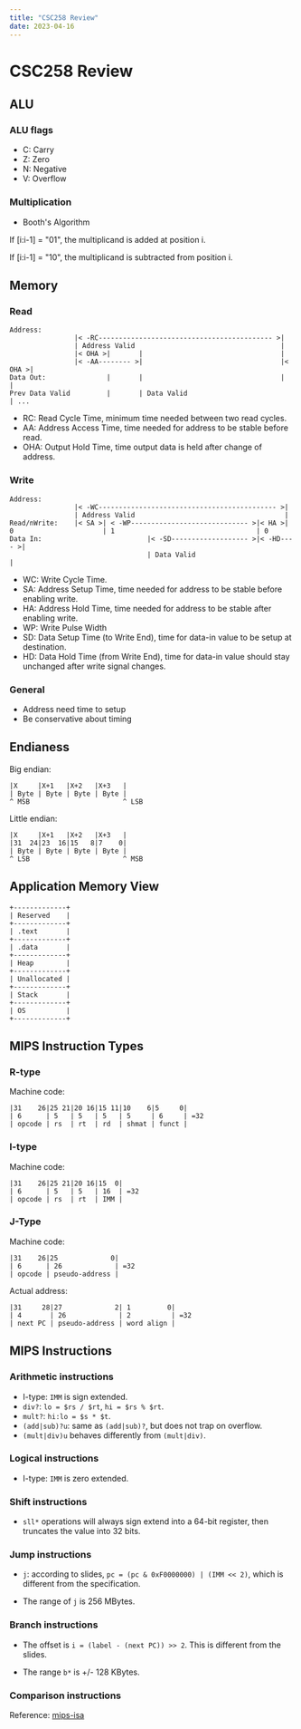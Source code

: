 ```yaml
---
title: "CSC258 Review"
date: 2023-04-16
---
```


# CSC258 Review

[//]: <> (lec08-alu.md)
## ALU

### ALU flags

- C: Carry
- Z: Zero
- N: Negative
- V: Overflow

### Multiplication

- Booth's Algorithm

If [i:i-1] = "01", the multiplicand is added at position i.

If [i:i-1] = "10", the multiplicand is subtracted from position i.

[//]: <> (lec08-memory.md)
## Memory

### Read

```
Address:
                |< -RC------------------------------------------- >|
                | Address Valid                                    |
                |< OHA >|       |                                  |
                |< -AA-------- >|                                  |< OHA >|
Data Out:               |       |                                  |       |
Prev Data Valid         |       | Data Valid                               | ...
```

- RC: Read Cycle Time, minimum time needed between two read cycles.
- AA: Address Access Time, time needed for address to be stable before read.
- OHA: Output Hold Time, time output data is held after change of address.

### Write

```
Address:
                |< -WC-------------------------------------------- >|
                | Address Valid                                     |
Read/nWrite:    |< SA >| < -WP----------------------------- >|< HA >|
0                      | 1                                   | 0
Data In:                          |< -SD------------------- >|< -HD---- >|
                                  | Data Valid                           |

```

- WC: Write Cycle Time.
- SA: Address Setup Time, time needed for address to be stable before enabling write.
- HA: Address Hold Time, time needed for address to be stable after enabling write.
- WP: Write Pulse Width
- SD: Data Setup Time (to Write End), time for data-in value to be setup at destination.
- HD: Data Hold Time (from Write End), time for data-in value should stay unchanged after write signal changes.

### General
- Address need time to setup
- Be conservative about timing

[//]: <> (lec09-endianess.md)
## Endianess

Big endian:
```
|X     |X+1   |X+2   |X+3   |
| Byte | Byte | Byte | Byte |
^ MSB                       ^ LSB
```

Little endian:
```
|X     |X+1   |X+2   |X+3   |
|31  24|23  16|15   8|7    0|
| Byte | Byte | Byte | Byte |
^ LSB                       ^ MSB
```

[//]: <> (lec09-memory_structure.md)
## Application Memory View

```
+-------------+
| Reserved    |
+-------------+
| .text       |
+-------------+
| .data       |
+-------------+
| Heap        |
+-------------+
| Unallocated |
+-------------+
| Stack       |
+-------------+
| OS          |
+-------------+
```

[//]: <> (lec09-mips_format.md)
## MIPS Instruction Types

### R-type

Machine code:
```
|31    26|25 21|20 16|15 11|10    6|5     0|
| 6      | 5   | 5   | 5   | 5     | 6     | =32
| opcode | rs  | rt  | rd  | shmat | funct |
```

### I-type

Machine code:
```
|31    26|25 21|20 16|15  0|
| 6      | 5   | 5   | 16  | =32
| opcode | rs  | rt  | IMM |
```

### J-Type

Machine code:
```
|31    26|25             0|
| 6      | 26             | =32
| opcode | pseudo-address |
```

Actual address:
```
|31     28|27             2| 1         0|
| 4       | 26             | 2          | =32
| next PC | pseudo-address | word align |
```

[//]: <> (lec09-mips_instruction.md)
## MIPS Instructions

### Arithmetic instructions

- I-type: `IMM` is sign extended.
- `div?`: `lo = $rs / $rt`, `hi = $rs % $rt`.
- `mult?`: `hi:lo = $s * $t`.
- `(add|sub)?u`: same as `(add|sub)?`, but does not trap on overflow.
- `(mult|div)u` behaves differently from `(mult|div)`.

### Logical instructions

- I-type: `IMM` is zero extended.

### Shift instructions

- `sll*` operations will always sign extend into a 64-bit register, then
truncates the value into 32 bits.

### Jump instructions

- `j`: according to slides, `pc = (pc & 0xF0000000) | (IMM << 2)`, which is
different from the specification.

- The range of `j` is 256 MBytes.

### Branch instructions

- The offset is `i = (label - (next PC)) >> 2`. This is different from the slides.

- The range `b*` is +/- 128 KBytes.

### Comparison instructions

Reference: [mips-isa](https://www.cs.cmu.edu/afs/cs/academic/class/15740-f97/public/doc/mips-isa.pdf)
